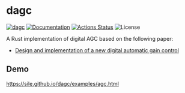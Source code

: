 dagc
====

[![dagc](https://img.shields.io/crates/v/dagc.svg)](https://crates.io/crates/dagc)
[![Documentation](https://docs.rs/dagc/badge.svg)](https://docs.rs/dagc)
[![Actions Status](https://github.com/sile/dagc/workflows/CI/badge.svg)](https://github.com/sile/dagc/actions)
![License](https://img.shields.io/crates/l/dagc)

A Rust implementation of digital AGC based on the following paper:
- [Design and implementation of a new digital automatic gain control](https://hal.univ-lorraine.fr/hal-01397371/document)

Demo
----

https://sile.github.io/dagc/examples/agc.html
